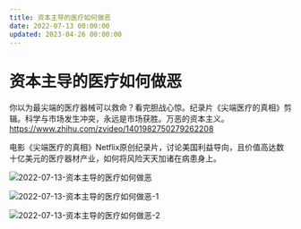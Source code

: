 ```yaml
---
title: 资本主导的医疗如何做恶
date: 2022-07-13 00:00:00
updated: 2023-04-26 00:00:00
---
```


# 资本主导的医疗如何做恶

你以为最尖端的医疗器械可以救命？看完胆战心惊。纪录片《尖端医疗的真相》剪辑。科学与市场发生冲突，永远是市场获胜。万恶的资本主义。https://www.zhihu.com/zvideo/1401982750279262208

电影《尖端医疗的真相》Netflix原创纪录片，讨论美国利益导向，且价值高达数十亿美元的医疗器材产业，如何将风险天天加诸在病患身上。

![2022-07-13-资本主导的医疗如何做恶](assets/2022-07-13-资本主导的医疗如何做恶.png)

![2022-07-13-资本主导的医疗如何做恶-1](assets/2022-07-13-资本主导的医疗如何做恶-1.jpeg)

![2022-07-13-资本主导的医疗如何做恶-2](assets/2022-07-13-资本主导的医疗如何做恶-2.jpeg)

